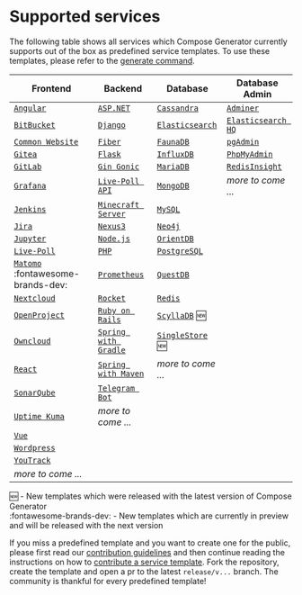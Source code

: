 # Supported services

The following table shows all services which Compose Generator currently supports out of the box as predefined service templates. To use these templates, please refer to the [generate command](../usage/generate).

| Frontend                                                                                                                                                      | Backend                                                                                                                                                    | Database                                                                                                                                                      | Database Admin                                                                                                                                                   |
| ------------------------------------------------------------------------------------------------------------------------------------------------------------- | ---------------------------------------------------------------------------------------------------------------------------------------------------------- | ------------------------------------------------------------------------------------------------------------------------------------------------------------- | ---------------------------------------------------------------------------------------------------------------------------------------------------------------- |
| [`Angular`](https://github.com/compose-generator/compose-generator/tree/release/v1.2.x/predefined-services/frontend/angular)                                  | [`ASP.NET`](https://github.com/compose-generator/compose-generator/tree/release/v1.2.x/predefined-services/backend/aspnet)                                 | [`Cassandra`](https://github.com/compose-generator/compose-generator/tree/release/v1.2.x/predefined-services/database/cassandra)                              | [`Adminer`](https://github.com/compose-generator/compose-generator/tree/release/v1.2.x/predefined-services/db-admin/adminer)                                     |
| [`BitBucket`](https://github.com/compose-generator/compose-generator/tree/release/v1.2.x/predefined-services/frontend/bitbucket)                              | [`Django`](https://github.com/compose-generator/compose-generator/tree/release/v1.2.x/predefined-services/backend/django)                                  | [`Elasticsearch`](https://github.com/compose-generator/compose-generator/tree/release/v1.2.x/predefined-services/database/elasticsearch)                      | [`Elasticsearch HQ`](https://github.com/compose-generator/compose-generator/tree/release/v1.2.x/predefined-services/db-admin/elasticsearch-hq)                   |
| [`Common Website`](https://github.com/compose-generator/compose-generator/tree/release/v1.2.x/predefined-services/frontend/common-website)                    | [`Fiber`](https://github.com/compose-generator/compose-generator/tree/release/v1.2.x/predefined-services/backend/fiber)                                    | [`FaunaDB`](https://github.com/compose-generator/compose-generator/tree/release/v1.2.x/predefined-services/database/faunadb)                                  | [`pgAdmin`](https://github.com/compose-generator/compose-generator/tree/release/v1.2.x/predefined-services/db-admin/pgadmin)                                     |
| [`Gitea`](https://github.com/compose-generator/compose-generator/tree/release/v1.2.x/predefined-services/frontend/gitea)                                      | [`Flask`](https://github.com/compose-generator/compose-generator/tree/release/v1.2.x/predefined-services/backend/flask)                                    | [`InfluxDB`](https://github.com/compose-generator/compose-generator/tree/release/v1.2.x/predefined-services/database/influxdb)                                | [`PhpMyAdmin`](https://github.com/compose-generator/compose-generator/tree/release/v1.2.x/predefined-services/db-admin/phpmyadmin)                               |
| [`GitLab`](https://github.com/compose-generator/compose-generator/tree/release/v1.2.x/predefined-services/frontend/gitlab)                                    | [`Gin Gonic`](https://github.com/compose-generator/compose-generator/tree/release/v1.2.x/predefined-services/backend/gin)                                  | [`MariaDB`](https://github.com/compose-generator/compose-generator/tree/release/v1.2.x/predefined-services/database/mariadb)                                  | [`RedisInsight`](https://github.com/compose-generator/compose-generator/tree/release/v1.2.x/predefined-services/db-admin/redis-insight)                          |
| [`Grafana`](https://github.com/compose-generator/compose-generator/tree/release/v1.2.x/predefined-services/frontend/grafana)                                  | [`Live-Poll API`](https://github.com/compose-generator/compose-generator/tree/release/v1.2.x/predefined-services/backend/live-poll-api)                    | [`MongoDB`](https://github.com/compose-generator/compose-generator/tree/release/v1.2.x/predefined-services/database/mongodb)                                  | *more to come ...*                                                                                                                                               |
| [`Jenkins`](https://github.com/compose-generator/compose-generator/tree/release/v1.2.x/predefined-services/frontend/jenkins)                                  | [`Minecraft Server`](https://github.com/compose-generator/compose-generator/tree/release/v1.2.x/predefined-services/backend/minecraft-server)              | [`MySQL`](https://github.com/compose-generator/compose-generator/tree/release/v1.2.x/predefined-services/database/mysql)                                      |                                                                                                                                                                  |
| [`Jira`](https://github.com/compose-generator/compose-generator/tree/release/v1.2.x/predefined-services/frontend/jira)                                        | [`Nexus3`](https://github.com/compose-generator/compose-generator/tree/release/v1.2.x/predefined-services/backend/nexus)                                   | [`Neo4j`](https://github.com/compose-generator/compose-generator/tree/release/v1.2.x/predefined-services/database/neo4j)                                      |                                                                                                                                                                  |
| [`Jupyter`](https://github.com/compose-generator/compose-generator/tree/release/v1.2.x/predefined-services/frontend/jupyter)                                  | [`Node.js`](https://github.com/compose-generator/compose-generator/tree/release/v1.2.x/predefined-services/backend/node)                                   | [`OrientDB`](https://github.com/compose-generator/compose-generator/tree/release/v1.2.x/predefined-services/database/orientdb)                                |                                                                                                                                                                  |
| [`Live-Poll`](https://github.com/compose-generator/compose-generator/tree/release/v1.2.x/predefined-services/frontend/live-poll)                              | [`PHP`](https://github.com/compose-generator/compose-generator/tree/release/v1.2.x/predefined-services/backend/php)                                        | [`PostgreSQL`](https://github.com/compose-generator/compose-generator/tree/release/v1.2.x/predefined-services/database/postgres)                              |                                                                                                                                                                  |
| [`Matomo`](https://github.com/compose-generator/compose-generator/tree/release/v1.2.x/predefined-services/frontend/matomo) :fontawesome-brands-dev:           | [`Prometheus`](https://github.com/compose-generator/compose-generator/tree/release/v1.2.x/predefined-services/backend/prometheus)                          | [`QuestDB`](https://github.com/compose-generator/compose-generator/tree/release/v1.2.x/predefined-services/database/questdb)                                  |                                                                                                                                                                  |
| [`Nextcloud`](https://github.com/compose-generator/compose-generator/tree/release/v1.2.x/predefined-services/frontend/nextcloud)                              | [`Rocket`](https://github.com/compose-generator/compose-generator/tree/release/v1.2.x/predefined-services/backend/rocket)                                  | [`Redis`](https://github.com/compose-generator/compose-generator/tree/release/v1.2.x/predefined-services/database/redis)                                      |                                                                                                                                                                  |
| [`OpenProject`](https://github.com/compose-generator/compose-generator/tree/release/v1.2.x/predefined-services/frontend/openproject)                          | [`Ruby on Rails`](https://github.com/compose-generator/compose-generator/tree/release/v1.2.x/predefined-services/backend/rails)                            | [`ScyllaDB`](https://github.com/compose-generator/compose-generator/tree/release/v1.2.x/predefined-services/database/scylladb) :new:                          |                                                                                                                                                                  |
| [`Owncloud`](https://github.com/compose-generator/compose-generator/tree/release/v1.2.x/predefined-services/frontend/owncloud)                                | [`Spring with Gradle`](https://github.com/compose-generator/compose-generator/tree/release/v1.2.x/predefined-services/backend/spring-gradle)               | [`SingleStore`](https://github.com/compose-generator/compose-generator/tree/release/v1.2.x/predefined-services/database/singlestore) :new:                    |                                                                                                                                                                  |
| [`React`](https://github.com/compose-generator/compose-generator/tree/release/v1.2.x/predefined-services/frontend/react)                                      | [`Spring with Maven`](https://github.com/compose-generator/compose-generator/tree/release/v1.2.x/predefined-services/backend/spring-maven)                 | *more to come ...*                                                                                                                                            |                                                                                                                                                                  |
| [`SonarQube`](https://github.com/compose-generator/compose-generator/tree/release/v1.2.x/predefined-services/frontend/sonarqube)                              | [`Telegram Bot`](https://github.com/compose-generator/compose-generator/tree/release/v1.2.x/predefined-services/backend/telegram-bot)                      |                                                                                                                                                               |                                                                                                                                                                  |
| [`Uptime Kuma`](https://github.com/compose-generator/compose-generator/tree/release/v1.2.x/predefined-services/frontend/uptime-kuma)                          | *more to come ...*                                                                                                                                         |                                                                                                                                                               |                                                                                                                                                                  |
| [`Vue`](https://github.com/compose-generator/compose-generator/tree/release/v1.2.x/predefined-services/frontend/vue)                                          |                                                                                                                                                            |                                                                                                                                                               |                                                                                                                                                                  |
| [`Wordpress`](https://github.com/compose-generator/compose-generator/tree/release/v1.2.x/predefined-services/frontend/wordpress)                              |                                                                                                                                                            |                                                                                                                                                               |                                                                                                                                                                  |
| [`YouTrack`](https://github.com/compose-generator/compose-generator/tree/release/v1.2.x/predefined-services/frontend/youtrack)                                |                                                                                                                                                            |                                                                                                                                                               |                                                                                                                                                                  |
| *more to come ...*                                                                                                                                            |                                                                                                                                                            |                                                                                                                                                               |                                                                                                                                                                  |

:new: - New templates which were released with the latest version of Compose Generator <br>
:fontawesome-brands-dev: - New templates which are currently in preview and will be released with the next version

If you miss a predefined template and you want to create one for the public, please first read our [contribution guidelines](../contributing) and then continue reading the instructions on how to [contribute a service template](https://github.com/compose-generator/compose-generator/blob/docs/supported-services-page/predefined-services/README.md). Fork the repository, create the template and open a pr to the latest `release/v...` branch. The community is thankful for every predefined template!